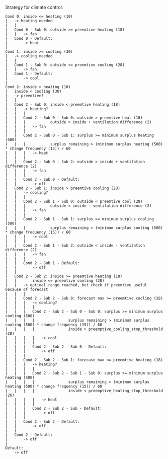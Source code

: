 Strategy for climate control:



	Cond 0: inside <= heating (10) 
	|	-> heating needed
	|	|
	|	Cond 0 - Sub 0: outside >= preemtive heating (18)
	|	|	-> fan
	|	Cond 0 - Default:
	|		-> heat
	|
	Cond 1: inside >= cooling (30) 
	|	-> cooling needed
	|	|
	|	Cond 1 - Sub 0: outside <= preemtive cooling (28)
	|	|	-> fan
	|	Cond 1 - Default:
	|		-> cool
	|
	Cond 2: inside > heating (10) 
	|	inside < cooling (30) 
	|	-> preemtive?		
	|	|
	|	Cond 2 - Sub 0: inside < preemtive heating (18) 
	|	|	-> heating?
	|	|	|
	|	|	Cond 2 - Sub 0 - Sub 0: outside > preemtive heat (18)
	|	|	|	  		outside > inside + ventilation difference (2)
	|	|	|	-> fan
	|	|	|
	|	|	Cond 2 - Sub 0 - Sub 1: surplus >= minimum surplus heating (500)
	|	|	|	  		surplus remaining > (minimum surplus heating (500) * change frequency (15)) / 60
	|	|	|	-> heat 
	|	|	|
	|	|	Cond 2 - Sub 0 - Sub 2: outside > inside + ventilation difference (2)
	|	|	|	-> fan
	|	|	|
	|	|	Cond 2 - Sub 0 - Default:
	|	|		-> off
	|	Cond 2 - Sub 1: inside > preemtive cooling (28) 
	|	|	-> cooling?
	|	|	|
	|	|	Cond 2 - Sub 1 - Sub 0: outside < preemtive cool (28)
	|	|	|	  		outside < inside - ventilation difference (2)
	|	|	|	-> fan
	|	|	|
	|	|	Cond 2 - Sub 1 - Sub 1: surplus >= minimum surplus cooling (500)
	|	|	|	  		surplus remaining > (minimum surplus cooling (500) * change frequency (15)) / 60
	|	|	|	-> cool
	|	|	|
	|	|	Cond 2 - Sub 1 - Sub 2: outside < inside - ventilation difference (2)
	|	|	|	-> fan
	|	|	|
	|	|	Cond 2 - Sub 1 - Default:
	|	|		-> off
	|	|
	|	Cond 2 - Sub 2: inside >= preemtive heating (18)
	|	|	   	inside <= preemtive cooling (28)
	|	|	-> optimal range reached, but check if preemtive useful because of forecast
	|	|	|
	|	|	Cond 2 - Sub 2 - Sub 0: forecast max >= preemtive cooling (28)
	|	|	|	-> cooling?
	|	|	|	|
	|	|	|	Cond 2 - Sub 2 - Sub 0 - Sub 0: surplus >= minimum surplus cooling (500)
	|	|	|	|			 	surplus remaining > (minimum surplus cooling (500) * change frequency (15)) / 60
 	|	|	|	|				inside > preemptive_cooling_stop_threshold (20)
	|	|	|	|	-> cool
	|	|	|	|
	|	|	|	Cond 2 - Sub 2 - Sub 0 - Default:
	|	|	|		-> off
	|	|	|
	|	|	Cond 2 - Sub 2 - Sub 1: forecase max <= preemtive heating (18)
	|	|	|	-> heating?
	|	|	|	|
	|	|	|	Cond 2 - Sub 2 - Sub 1 - Sub 0: surplus >= minimum surplus heating (500)
	|	|	|	|			 	surplus remaining > (minimum surplus heating (500) * change frequency (15)) / 60
 	|	|	|	|				inside < preemptive_heating_stop_threshold (26)
	|	|	|	|	-> heat
	|	|	|	|
	|	|	|	Cond 2 - Sub 2 - Sub - Default:
	|	|	|		-> off
	|	|	|
	|	|	Cond 2 - Sub 2 - Default:
	|	|		-> off
	|	|
	|	Cond 2 - Default:
	|		-> off
	|
	Default:
		-> off
